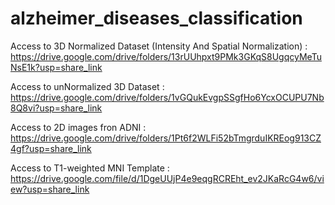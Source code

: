 # alzheimer_diseases_classification

Access to 3D Normalized Dataset (Intensity And Spatial Normalization) : https://drive.google.com/drive/folders/13rUUhpxt9PMk3GKqS8UgqcyMeTuNsE1k?usp=share_link

Access to unNormalized 3D Dataset : https://drive.google.com/drive/folders/1vGQukEvgpSSgfHo6YcxOCUPU7Nb8Q8vi?usp=share_link

Access to 2D images fron ADNI : https://drive.google.com/drive/folders/1Pt6f2WLFi52bTmgrduIKREog913CZ4gf?usp=share_link

Access to T1-weighted MNI Template : https://drive.google.com/file/d/1DgeUUjP4e9eqgRCREht_ev2JKaRcG4w6/view?usp=share_link
